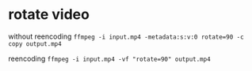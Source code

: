 # rotate video

without reencoding
``ffmpeg -i input.mp4 -metadata:s:v:0 rotate=90 -c copy output.mp4``

reencoding
``ffmpeg -i input.mp4 -vf "rotate=90" output.mp4``
